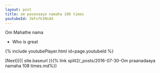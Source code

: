 ```yaml
---
layout: post
title: om pavanaaya namaha 108 times
youtubeId: 3kFxfk1Ms84
---
```

 
 
Om Mahathe nama 
 
 -  Who is great 
 
  
 
  
 
 
 
 
 
 


{% include youtubePlayer.html id=page.youtubeId %}
 
[Next]({{ site.baseurl }}{% link  split2/_posts/2016-07-30-Om praanadaaya namaha 108 times.md%})
 
